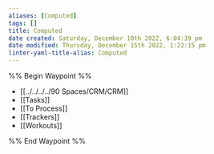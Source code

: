 ```yaml
---
aliases: [Computed]
tags: []
title: Computed
date created: Saturday, December 10th 2022, 6:04:39 pm
date modified: Thursday, December 15th 2022, 1:22:15 pm
linter-yaml-title-alias: Computed
---
```


%% Begin Waypoint %%

- [[../../../../90 Spaces/CRM/CRM]]
- [[Tasks]]
- [[To Process]]
- [[Trackers]]
- [[Workouts]]

%% End Waypoint %%
